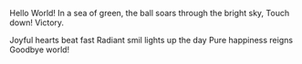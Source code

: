 Hello World!
In a sea of green,
the ball soars through the bright sky,
Touch down! Victory.








Joyful hearts beat fast
Radiant smil lights up the day
Pure happiness reigns
Goodbye world!